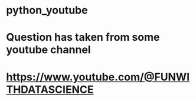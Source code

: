 # python_youtube
# Question has taken from some youtube channel
# https://www.youtube.com/@FUNWITHDATASCIENCE

